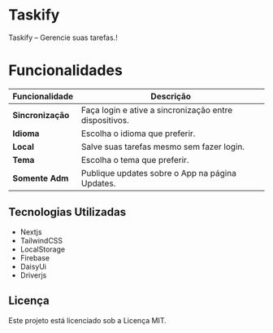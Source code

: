 
# Taskify


Taskify – Gerencie suas tarefas.!

# Funcionalidades

| Funcionalidade  | Descrição |
|-----------------|-----------|
| **Sincronização**        | Faça login e ative a sincronização entre dispositivos. |
| **Idioma**  | Escolha o idioma que preferir. |
| **Local**| Salve suas tarefas mesmo sem fazer login. |
| **Tema**| Escolha o tema que preferir. |
| **Somente Adm**| Publique updates sobre o App na página Updates. |

## Tecnologias Utilizadas

- Nextjs
- TailwindCSS
- LocalStorage
- Firebase
- DaisyUi
- Driverjs


## Licença
Este projeto está licenciado sob a Licença MIT.
